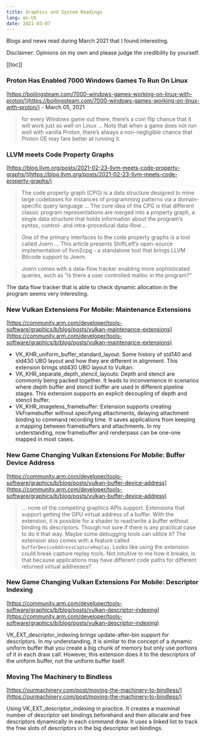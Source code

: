 ```yaml
---
title: Graphics and System Readings
lang: en-US
date: 2021-03-07
---
```


Blogs and news read during March 2021 that I found interesting.
<!-- more -->

Disclaimer: Opinions on my own and please judge the credibility by yourself.

[[toc]]

### Proton Has Enabled 7000 Windows Games To Run On Linux
[https://boilingsteam.com/7000-windows-games-working-on-linux-with-proton/](https://boilingsteam.com/7000-windows-games-working-on-linux-with-proton/)  - March 05, 2021

>  for every Windows game out there, there’s a coin flip chance that it will work just as well on Linux ... Note that when a game does not run well with vanilla Proton, there’s always a non-negligible chance that Proton GE may fare better at running it.

### LLVM meets Code Property Graphs 
[https://blog.llvm.org/posts/2021-02-23-llvm-meets-code-property-graphs/](https://blog.llvm.org/posts/2021-02-23-llvm-meets-code-property-graphs/)

> The code property graph (CPG) is a data structure designed to mine large codebases for instances of programming patterns via a domain-specific query language ... The core idea of the CPG is that different classic program representations are merged into a property graph, a single data structure that holds information about the program’s syntax, control- and intra-procedural data-flow ... 

> One of the primary interfaces to the code property graphs is a tool called Joern ... This article presents ShiftLeft‘s open-source implementation of llvm2cpg - a standalone tool that brings LLVM Bitcode support to Joern. 

> Joern comes with a data-flow tracker enabling more sophisticated queries, such as “is there a user controlled malloc in the program?”

The data flow tracker that is able to check dynamic allocation in the program seems very interesting. 

### New Vulkan Extensions For Mobile: Maintenance Extensions
[https://community.arm.com/developer/tools-software/graphics/b/blog/posts/vulkan-maintenance-extensions](https://community.arm.com/developer/tools-software/graphics/b/blog/posts/vulkan-maintenance-extensions)

- VK_KHR_uniform_buffer_standard_layout: Some history of std140 and std430 UBO layout and how they are different in alignment. This extension brings std430 UBO layout to Vulkan.
- VK_KHR_separate_depth_stencil_layouts: Depth and stencil are commonly being packed together. It leads to inconvenience in scenarios where depth buffer and stencil buffer are used in different pipeline stages. This extension supports an explicit decoupling of depth and stencil buffer.
- VK_KHR_imageless_framebuffer: Extension supports creating VkFramebuffer without specifying attachments, delaying attachment binding to command recording time. It saves applications from keeping a mapping between framebuffers and attachments. In my understanding, now framebuffer and renderpass can be one-one mapped in most cases.

### New Game Changing Vulkan Extensions For Mobile: Buffer Device Address
[https://community.arm.com/developer/tools-software/graphics/b/blog/posts/vulkan-buffer-device-address](https://community.arm.com/developer/tools-software/graphics/b/blog/posts/vulkan-buffer-device-address)

> ... none of the competing graphics APIs support.
Extensions that support getting the GPU virtual address of a buffer. With the extension, it is possible for a shader to read/write a buffer without binding its descriptors. Though not sure if there is any practical case to do it that way.  Maybe some debugging tools can utilize it?
The extension also comes with a feature called `bufferDeviceAddressCaptureReplay`. Looks like using the extension could break capture replay tools. Not intuitive to me how it breaks, is that because applications may have different code paths for different returned virtual addresses?

### New Game Changing Vulkan Extensions For Mobile: Descriptor Indexing
[https://community.arm.com/developer/tools-software/graphics/b/blog/posts/vulkan-descriptor-indexing](https://community.arm.com/developer/tools-software/graphics/b/blog/posts/vulkan-descriptor-indexing)

VK_EXT_descriptor_indexing brings update-after-bin support for descriptors. In my understanding, it is similar to the concept of a dynamic uniform buffer that you create a big chunk of memory but only use portions of it in each draw call.  However, this extension does it to the descriptors of the uniform buffer, not the uniform buffer itself.

### Moving The Machinery to Bindless
[https://ourmachinery.com/post/moving-the-machinery-to-bindless/](https://ourmachinery.com/post/moving-the-machinery-to-bindless/)

Using VK_EXT_descriptor_indexing in practice. It creates a maxminal number of descriptor set bindings beforehand and then allocate and free descriptors dynamically in each command draw.
It uses a linked list to track the free slots of descriptors in the big descriptor set bindings.
